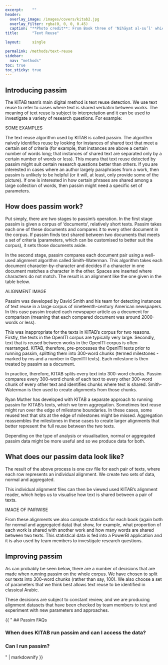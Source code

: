 ```yaml
---
excerpt:	""
header:
  overlay_image: /images/covers/kitab2.jpg
  overlay_filter: rgba(0, 0, 0, 0.45)
  caption: "**Photo credit**: From Book three of 'Nihāyat al-su’l' which gives instructions on using lances. Dated 773/1371 (Add. MS. 18866, f. 113r)"
title:		"Text Reuse"

layout:		single

permalink: /methods/text-reuse
sidebar:
  nav: "methods"
toc: true
toc_sticky: true
---
```


## Introducing passim

The KITAB team’s main digital method is text reuse detection. We use text reuse to refer to cases where text is shared verbatim between works. The meaning of text reuse is subject to interpretation and it can be used to investigate a variety of research questions. For example:

SOME EXAMPLES

The text reuse algorithm used by KITAB is called passim. The algorithm naively identifies reuse by looking for instances of shared text that meet a certain set of criteria (for example, that instances are above a certain number of words long; that instances of shared text are separated only by a certain number of words or less). This means that text reuse detected by passim might suit certain research questions better than others. If you are interested in cases where an author largely paraphrases from a work, then passim is unlikely to be helpful (or it will, at least, only provide some of the picture). If one is interested in how certain phrases are shared among a large collection of words, then passim might need a specific set of parameters.

## How does passim work?

Put simply, there are two stages to passim’s operation. In the first stage passim is given a corpus of ‘documents’, relatively short texts. Passim takes each one of these documents and compares it to every other document in the corpus. If passim finds text shared between two documents that meets a set of criteria (parameters, which can be customised to better suit the corpus), it sets those documents aside. 

In the second stage, passim compares each document pair using a well-used alignment algorithm called Smith-Waterman. This algorithm takes each document character-by-character and decides if a character in one document matches a character in the other. Spaces are inserted where characters do not match. The result is an alignment like the one given in the table below.

ALIGNMENT IMAGE  

Passim was developed by David Smith and his team for detecting instances of text reuse in a large corpus of nineteenth-century American newspapers. In this case passim treated each newspaper article as a document for comparison (meaning that each compared document was around 2000-words or less).

This was inappropriate for the texts in KITAB’s corpus for two reasons. Firstly, the texts in the OpenITI corpus are typically very large. Secondly, text that is reused between works in the OpenITI corpus is often rearranged. KITAB, therefore, pre-processes the OpenITI texts prior to running passim, splitting them into 300-word chunks (termed milestones - marked by ms and a number in OpenITI texts). Each milestone is then treated by passim as a document.

In practice, therefore, KITAB splits every text into 300-word chunks. Passim compares every 300-word chunk of each text to every other 300-word chunk of every other text and identifies chunks where text is shared. Smith-Waterman is then used to create alignments from those chunks.

Ryan Muther has developed with KITAB a separate approach to running passim for KITAB’s texts, which we term aggregation. Sometimes text reuse might run over the edge of milestone boundaries. In these cases, some reused text that sits at the edge of milestones might be missed. Aggregation reassembles the milestones in these cases to create larger alignments that better represent the full reuse between the two texts.

Depending on the type of analysis or visualisation, normal or aggregated passim data might be more useful and so we produce data for both.

## What does our passim data look like?

The result of the above process is one csv file for each pair of texts, where each row represents an individual alignment. We create two sets of data, normal and aggregated.

This individual alignment files can then be viewed used KITAB’s alignment reader, which helps us to visualise how text is shared between a pair of texts.

IMAGE OF PAIRWISE

From these alignments we also compute statistics for each book (again both for normal and aggregated data) that show, for example, what proportion of each work is shared with another work and how many words are shared between two texts. This statistical data is fed into a PowerBI application and it is also used by team members to investigate research questions.

## Improving passim

As can probably be seen below, there are a number of decisions that are made when running passim on the whole corpus. We have chosen to split our texts into 300-word chunks (rather than say, 100). We also choose a set of parameters that we think best allows text reuse to be identified in classical Arabic.

These decisions are subject to constant review, and we are producing alignment datasets that have been checked by team members to test and experiment with new parameters and approaches. 

<div class="notice--primary">{{ "
## Passim FAQs

### When does KITAB run passim and can I access the data?

### Can I run passim?
" | markdownify }}
</div>